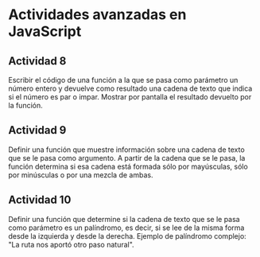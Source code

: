 # Actividades avanzadas en JavaScript

## Actividad 8

Escribir el código de una función a la que se pasa como parámetro un número entero y
devuelve como resultado una cadena de texto que indica si el número es par o impar. Mostrar
por pantalla el resultado devuelto por la función.

## Actividad 9

Definir una función que muestre información sobre una cadena de texto que se le pasa como
argumento. A partir de la cadena que se le pasa, la función determina si esa cadena está
formada sólo por mayúsculas, sólo por minúsculas o por una mezcla de ambas.

## Actividad 10

Definir una función que determine si la cadena de texto que se le pasa como parámetro es un
palíndromo, es decir, si se lee de la misma forma desde la izquierda y desde la derecha.
Ejemplo de palíndromo complejo: "La ruta nos aportó otro paso natural".
